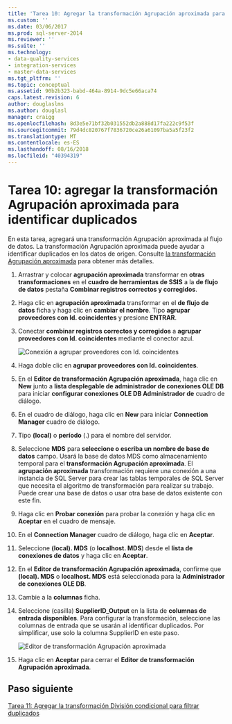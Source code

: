 ```yaml
---
title: 'Tarea 10: Agregar la transformación Agrupación aproximada para identificar duplicados | Microsoft Docs'
ms.custom: ''
ms.date: 03/06/2017
ms.prod: sql-server-2014
ms.reviewer: ''
ms.suite: ''
ms.technology:
- data-quality-services
- integration-services
- master-data-services
ms.tgt_pltfrm: ''
ms.topic: conceptual
ms.assetid: 90b2b323-babd-464a-8914-9dc5e66aca74
caps.latest.revision: 6
author: douglaslms
ms.author: douglasl
manager: craigg
ms.openlocfilehash: 8d3e5e71bf32b031552db2a888d17fa222c9f53f
ms.sourcegitcommit: 79d4dc820767f7836720ce26a61097ba5a5f23f2
ms.translationtype: MT
ms.contentlocale: es-ES
ms.lasthandoff: 08/16/2018
ms.locfileid: "40394319"
---
```

# <a name="task-10-adding-fuzzy-group-transform-to-identify-duplicates"></a>Tarea 10: agregar la transformación Agrupación aproximada para identificar duplicados
  En esta tarea, agregará una transformación Agrupación aproximada al flujo de datos. La transformación Agrupación aproximada puede ayudar a identificar duplicados en los datos de origen. Consulte [la transformación Agrupación aproximada](../integration-services/data-flow/transformations/fuzzy-grouping-transformation.md) para obtener más detalles.  
  
1.  Arrastrar y colocar **agrupación aproximada** transformar en **otras transformaciones** en el **cuadro de herramientas de SSIS** a la **de flujo de datos** pestaña  **Combinar registros correctos y corregidos**.  
  
2.  Haga clic en **agrupación aproximada** transformar en el **de flujo de datos** ficha y haga clic en **cambiar el nombre**. Tipo **agrupar proveedores con Id. coincidentes** y presione **ENTRAR**.  
  
3.  Conectar **combinar registros correctos y corregidos** a **agrupar proveedores con Id. coincidentes** mediante el conector azul.  
  
     ![Conexión a agrupar proveedores con Id. coincidentes](../../2014/tutorials/media/et-addingfgttoidentifyduplicates-01.jpg "conexión para agrupar proveedores con Id. coincidentes")  
  
4.  Haga doble clic en **agrupar proveedores con Id. coincidentes**.  
  
5.  En el **Editor de transformación Agrupación aproximada**, haga clic en **New** junto a **lista desplegable de administrador de conexiones OLE DB** para iniciar **configurar conexiones OLE DB Administrador de** cuadro de diálogo.  
  
6.  En el cuadro de diálogo, haga clic en **New** para iniciar **Connection Manager** cuadro de diálogo.  
  
7.  Tipo **(local)** o **período** (.) para el nombre del servidor.  
  
8.  Seleccione **MDS** para **seleccione o escriba un nombre de base de datos** campo. Usará la base de datos MDS como almacenamiento temporal para el **transformación Agrupación aproximada**. El **agrupación aproximada** transformación requiere una conexión a una instancia de SQL Server para crear las tablas temporales de SQL Server que necesita el algoritmo de transformación para realizar su trabajo. Puede crear una base de datos o usar otra base de datos existente con este fin.  
  
9. Haga clic en **Probar conexión** para probar la conexión y haga clic en **Aceptar** en el cuadro de mensaje.  
  
10. En el **Connection Manager** cuadro de diálogo, haga clic en **Aceptar**.  
  
11. Seleccione **(local). MDS** (o **localhost. MDS**) desde el **lista de conexiones de datos** y haga clic en **Aceptar**.  
  
12. En el **Editor de transformación Agrupación aproximada**, confirme que **(local). MDS** o **localhost. MDS** está seleccionada para la **Administrador de conexiones OLE DB**.  
  
13. Cambie a la **columnas** ficha.  
  
14. Seleccione (casilla) **SupplierID_Output** en la lista de **columnas de entrada disponibles**. Para configurar la transformación, seleccione las columnas de entrada que se usarán al identificar duplicados. Por simplificar, use solo la columna SupplierID en este paso.  
  
     ![Editor de transformación Agrupación aproximada](../../2014/tutorials/media/et-addingfgttoidentifyduplicates-02.jpg "Editor de transformación Agrupación aproximada")  
  
15. Haga clic en **Aceptar** para cerrar el **Editor de transformación Agrupación aproximada**.  
  
## <a name="next-step"></a>Paso siguiente  
 [Tarea 11: Agregar la transformación División condicional para filtrar duplicados](../../2014/tutorials/task-11-adding-conditional-split-transform-to-filter-duplicates.md)  
  
  
